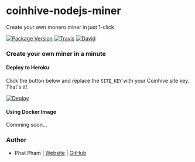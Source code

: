 # coinhive-nodejs-miner

Create your own monero miner in just 1-click

[![Package Version](https://img.shields.io/github/package-json/v/phatpham9/coinhive-nodejs-miner.svg)]()
[![Travis](https://img.shields.io/travis/phatpham9/coinhive-nodejs-miner.svg)](https://travis-ci.org/phatpham9/coinhive-nodejs-miner)
[![David](https://img.shields.io/david/phatpham9/coinhive-nodejs-miner.svg)](https://github.com/phatpham9/coinhive-nodejs-miner)

### Create your own miner in a minute

#### Deploy to Heroku

Click the button below and replace the `SITE_KEY` with your Coinhive site key. That's it!

[![Deploy](https://www.herokucdn.com/deploy/button.svg)](https://heroku.com/deploy)

#### Using Docker Image

Comming soon...

### Author

- Phat Pham | [Website](https://onroads.xyz) | [GitHub](https://github.com/phatpham9)
